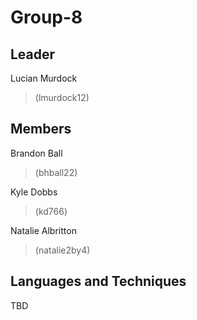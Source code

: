 # Group-8
## Leader
Lucian Murdock

> (lmurdock12)
  
## Members
Brandon Ball

> (bhball22)
  
Kyle Dobbs

> (kd766)
  
Natalie Albritton

>(natalie2by4)

## Languages and Techniques
TBD
